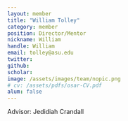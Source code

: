 ```yaml
---
layout: member
title: "William Tolley"
category: member 
position: Director/Mentor
nickname: William
handle: William
email: tolley@asu.edu
twitter: 
github: 
scholar: 
image: /assets/images/team/nopic.png
# cv: /assets/pdfs/osar-CV.pdf
alum: false
---
```


Advisor: Jedidiah Crandall

